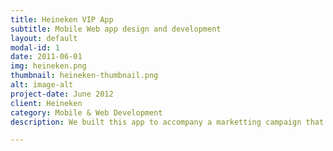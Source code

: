 ```yaml
---
title: Heineken VIP App
subtitle: Mobile Web app design and development
layout: default
modal-id: 1
date: 2011-06-01
img: heineken.png
thumbnail: heineken-thumbnail.png
alt: image-alt
project-date: June 2012
client: Heineken
category: Mobile & Web Development
description: We built this app to accompany a marketting campaign that included contest instructions printed on each Heineken bottle with the potential for the user to win prizes. To adhere to the specified requirements and tight timeline, we built the app as a mobile web app. In addition, we enabled the applicaton to work on all relevant and current platforms.

---
```

